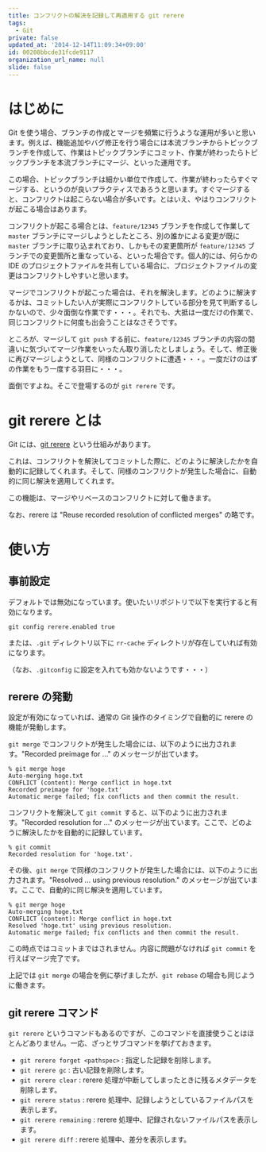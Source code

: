 ```yaml
---
title: コンフリクトの解決を記録して再適用する git rerere
tags:
  - Git
private: false
updated_at: '2014-12-14T11:09:34+09:00'
id: 00208bbcde31fcde9117
organization_url_name: null
slide: false
---
```

# はじめに

Git を使う場合、ブランチの作成とマージを頻繁に行うような運用が多いと思います。例えば、機能追加やバグ修正を行う場合には本流ブランチからトピックブランチを作成して、作業はトピックブランチにコミット、作業が終わったらトピックブランチを本流ブランチにマージ、といった運用です。

この場合、トピックブランチは細かい単位で作成して、作業が終わったらすぐマージする、というのが良いプラクティスであろうと思います。すぐマージすると、コンフリクトは起こらない場合が多いです。とはいえ、やはりコンフリクトが起こる場合はあります。

コンフリクトが起こる場合とは、`feature/12345` ブランチを作成して作業して `master` ブランチにマージしようとしたところ、別の誰かによる変更が既に `master` ブランチに取り込まれており、しかもその変更箇所が `feature/12345` ブランチでの変更箇所と重なっている、といった場合です。個人的には、何らかの IDE のプロジェクトファイルを共有している場合に、プロジェクトファイルの変更はコンフリクトしやすいと思います。

マージでコンフリクトが起こった場合は、それを解決します。どのように解決するかは、コミットしたい人が実際にコンフリクトしている部分を見て判断するしかないので、少々面倒な作業です・・・。それでも、大抵は一度だけの作業で、同じコンフリクトに何度も出会うことはなさそうです。

ところが、マージして `git push` する前に、`feature/12345` ブランチの内容の間違いに気づいてマージ作業をいったん取り消したとしましょう。そして、修正後に再びマージしようとして、同様のコンフリクトに遭遇・・・。一度だけのはずの作業をもう一度する羽目に・・・。

面倒ですよね。そこで登場するのが `git rerere` です。

# git rerere とは

Git には、[git rerere](http://git-scm.com/docs/git-rerere) という仕組みがあります。

これは、コンフリクトを解決してコミットした際に、どのように解決したかを自動的に記録してくれます。そして、同様のコンフリクトが発生した場合に、自動的に同じ解決を適用してくれます。

この機能は、マージやリベースのコンフリクトに対して働きます。

なお、rerere は "Reuse recorded resolution of conflicted merges" の略です。

# 使い方

## 事前設定

デフォルトでは無効になっています。使いたいリポジトリで以下を実行すると有効になります。

```
git config rerere.enabled true
```

または、`.git` ディレクトリ以下に `rr-cache` ディレクトリが存在していれば有効になります。

（なお、`.gitconfig` に設定を入れても効かないようです・・・）

## rerere の発動

設定が有効になっていれば、通常の Git 操作のタイミングで自動的に rerere の機能が発動します。

`git merge` でコンフリクトが発生した場合には、以下のように出力されます。"Recorded preimage for ..." のメッセージが出ています。

```
% git merge hoge
Auto-merging hoge.txt
CONFLICT (content): Merge conflict in hoge.txt
Recorded preimage for 'hoge.txt'
Automatic merge failed; fix conflicts and then commit the result.
```

コンフリクトを解決して `git commit` すると、以下のように出力されます。"Recorded resolution for ..." のメッセージが出ています。ここで、どのように解決したかを自動的に記録しています。

```
% git commit
Recorded resolution for 'hoge.txt'.
```

その後、`git merge` で同様のコンフリクトが発生した場合には、以下のように出力されます。"Resolved ... using previous resolution." のメッセージが出ています。ここで、自動的に同じ解決を適用しています。

```
% git merge hoge
Auto-merging hoge.txt
CONFLICT (content): Merge conflict in hoge.txt
Resolved 'hoge.txt' using previous resolution.
Automatic merge failed; fix conflicts and then commit the result.
```

この時点ではコミットまではされません。内容に問題がなければ `git commit` を行えばマージ完了です。

上記では `git merge` の場合を例に挙げましたが、`git rebase` の場合も同じように働きます。

## git rerere コマンド

`git rerere` というコマンドもあるのですが、このコマンドを直接使うことはほとんどありません。一応、ざっとサブコマンドを挙げておきます。

* `git rerere forget <pathspec>` : 指定した記録を削除します。
* `git rerere gc` : 古い記録を削除します。
* `git rerere clear` : rerere 処理が中断してしまったときに残るメタデータを削除します。
* `git rerere status` : rerere 処理中、記録しようとしているファイルパスを表示します。
* `git rerere remaining` : rerere 処理中、記録されないファイルパスを表示します。
* `git rerere diff` : rerere 処理中、差分を表示します。
